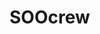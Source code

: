 # SOOcrew
<!DOCTYPE html>
<HTML lang="pt-br">
<head>
<meta charset="UTF-8
<style>
body {
text-align: center;
display: flex;
